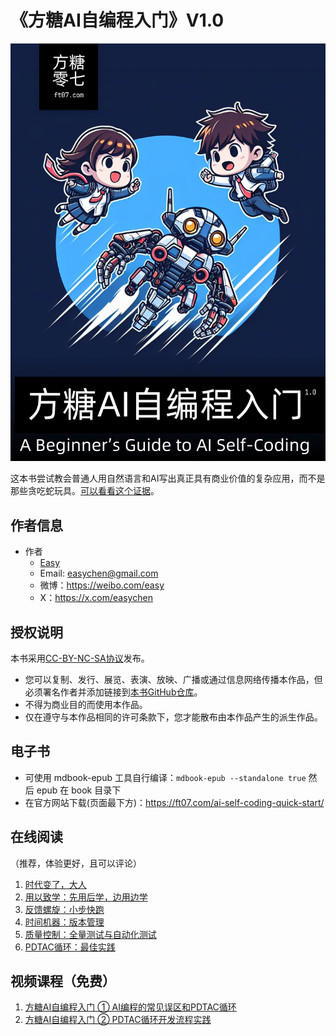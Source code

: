 # 《方糖AI自编程入门》V1.0

![](./src/images/cover.jpg)

这本书尝试教会普通人用自然语言和AI写出真正具有商业价值的复杂应用，而不是那些贪吃蛇玩具。[可以看看这个证据](https://www.bilibili.com/video/BV1BswgeWEkK/?vd_source=fade59d07328dbcb9a0988b7ce98b49d)。

## 作者信息

- 作者
    - [Easy](https://ftqq.com)
    - Email: <easychen@gmail.com>
    - 微博：<https://weibo.com/easy>
    - X：<https://x.com/easychen>

## 授权说明

本书采用[CC-BY-NC-SA协议](https://creativecommons.org/licenses/by-nc-sa/4.0/deed.zh-hans)发布。

- 您可以复制、发行、展览、表演、放映、广播或通过信息网络传播本作品，但必须署名作者并添加链接到[本书GitHub仓库](https://github.com/easychen/ai-self-coding-book)。
- 不得为商业目的而使用本作品。
- 仅在遵守与本作品相同的许可条款下，您才能散布由本作品产生的派生作品。

## 电子书

- 可使用 mdbook-epub 工具自行编译：`mdbook-epub --standalone true` 然后 epub 在 book 目录下
- 在官方网站下载(页面最下方)：<https://ft07.com/ai-self-coding-quick-start/>

## 在线阅读

（推荐，体验更好，且可以评论）

1. [时代变了，大人](https://ft07.com/ai-self-coding-times-have-changed/)
1. [用以致学：先用后学，边用边学](https://ft07.com/ai-self-coding-learning-by-using/)
1. [反馈螺旋：小步快跑](https://ft07.com/ai-self-coding-eedback-spiral-small-steps-fast-run/)
1. [时间机器：版本管理](https://ft07.com/ai-self-coding-time-machine/)
1. [质量控制：全量测试与自动化测试](https://ft07.com/ai-self-coding-quality-control-and-testing/)
1. [PDTAC循环：最佳实践](https://ft07.com/ai-self-coding-pdtac/)

## 视频课程（免费）

1. [方糖AI自编程入门 ① AI编程的常见误区和PDTAC循环](https://www.bilibili.com/video/BV1f2cqeFEaA/)
1. [方糖AI自编程入门 ② PDTAC循环开发流程实践](https://www.bilibili.com/video/BV1accBeDEbU/)
